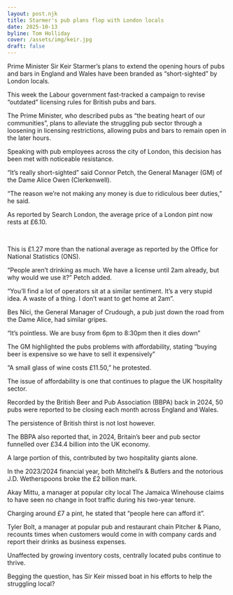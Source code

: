 ```yaml
---
layout: post.njk
title: Starmer's pub plans flop with London locals
date: 2025-10-13
byline: Tom Holliday
cover: /assets/img/keir.jpg
draft: false
---
```

Prime Minister Sir Keir Starmer’s plans to extend the opening hours of pubs and bars in England and
Wales have been branded as “short-sighted” by London locals. 

This week the Labour government fast-tracked a campaign to revise “outdated” licensing rules for British pubs and bars. 

The Prime Minister, who described pubs as  “the beating heart of our communities”, plans to alleviate the struggling pub sector through a loosening in licensing restrictions, allowing pubs and bars to remain open in the later hours. 

Speaking with pub employees across the city of London, this decision has been met with noticeable resistance. 

“It’s really short-sighted”
said Connor Petch, the General Manager (GM) of the Dame Alice Owen
(Clerkenwell). 

“The reason we’re not making
any money is due to ridiculous beer duties,” he said. 

As reported by Search London,
the average price of a London pint now rests at £6.10. 

 

This is £1.27 more than the
national average as reported by the Office for National Statistics (ONS). 

“People aren’t drinking as
much. We have a license until 2am already, but why would we use it?” Petch
added. 

“You’ll find a lot of
operators sit at a similar sentiment. It’s a very stupid idea. A waste of a
thing. I don’t want to get home at 2am”. 

Bes Nici, the General Manager
of Crudough, a pub just down the road from the Dame Alice, had similar gripes. 

“It’s pointless. We are busy from
6pm to 8:30pm then it dies down”

The GM highlighted the pubs
problems with affordability, stating “buying beer is expensive so we have to
sell it expensively” 

“A small glass of wine costs £11.50,”
he protested. 

The issue of affordability is
one that continues to plague the UK hospitality sector. 

Recorded by the British Beer
and Pub Association (BBPA) back in 2024, 50 pubs were reported to be closing
each month across England and Wales. 

The persistence of British
thirst is not lost however. 

The BBPA also reported that,
in 2024, Britain’s beer and pub sector funnelled over £34.4 billion into the UK
economy. 

A large portion of this,
contributed by two hospitality giants alone. 

In the 2023/2024 financial
year, both Mitchell’s & Butlers and the notorious J.D. Wetherspoons broke
the £2 billion mark. 

Akay Mittu, a manager at
popular city local The Jamaica Winehouse claims to have seen no change in foot
traffic during his two-year tenure. 

Charging around £7 a pint, he
stated that “people here can afford it”. 

Tyler Bolt, a manager at
popular pub and restaurant chain Pitcher & Piano, recounts times when
customers would come in with company cards and report their drinks as business
expenses. 

Unaffected by growing
inventory costs, centrally located pubs continue to thrive. 

Begging the question, has Sir
Keir missed boat in his efforts to help the struggling local?
